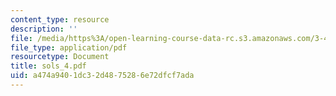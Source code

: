 ```yaml
---
content_type: resource
description: ''
file: /media/https%3A/open-learning-course-data-rc.s3.amazonaws.com/3-45-magnetic-materials-spring-2004/a474a9401dc32d4875286e72dfcf7ada_sols_4.pdf
file_type: application/pdf
resourcetype: Document
title: sols_4.pdf
uid: a474a940-1dc3-2d48-7528-6e72dfcf7ada
---
```

